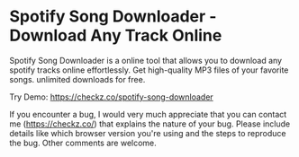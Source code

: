 # Spotify Song Downloader - Download Any Track Online
Spotify Song Downloader is a online tool that allows you to download any spotify tracks online effortlessly. Get high-quality MP3 files of your favorite songs. unlimited downloads for free.

Try Demo: https://checkz.co/spotify-song-downloader

If you encounter a bug, I would very much appreciate that you can contact me (https://checkz.co/) that explains the nature of your bug. Please include details like which browser version you're using and the steps to reproduce the bug. Other comments are welcome.

